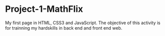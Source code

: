 # Project-1-MathFlix
My first page in HTML, CSS3 and JavaScript. The objective of this activity is for trainning my hardskills in back end and front end web.

